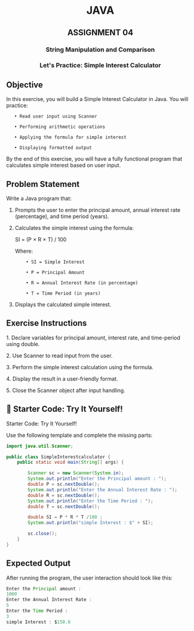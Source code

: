 # <center>JAVA<center>

## <center>ASSIGNMENT 04<center>

### <center>String Manipulation and Comparison<center>

### <center>Let's Practice:  Simple Interest Calculator<center>

## Objective

In this exercise, you will build a Simple Interest Calculator in Java. You will practice:

       • Read user input using Scanner

       • Performing arithmetic operations

       • Applying the formula for simple interest

       • Displaying formatted output

By the end of this exercise, you will have a fully functional program that calculates simple interest based on user input.

## Problem Statement

Write a Java program that:
1.	Prompts the user to enter the principal amount, annual interest rate (percentage), and time period (years).
2.	Calculates the simple interest using the formula:

       SI = (P × R × T) / 100

       Where:
       
            • SI = Simple Interest

            • P = Principal Amount

            • R = Annual Interest Rate (in percentage)

            • T = Time Period (in years)

3.	Displays the calculated simple interest.

## Exercise Instructions

1️. Declare variables for principal amount, interest rate, and time-period using double.

2️. Use Scanner to read input from the user.

3️. Perform the simple interest calculation using the formula.

4️. Display the result in a user-friendly format.

5️. Close the Scanner object after input handling.


## 📝 Starter Code: Try It Yourself!
 Starter Code: Try It Yourself!

Use the following template and complete the missing parts:

```java
import java.util.Scanner;

public class SimpleInterestcalculator {
    public static void main(String[] args) {

        Scanner sc = new Scanner(System.in);
        System.out.println("Enter the Principal amount : ");
        double P = sc.nextDouble();
        System.out.println("Enter the Annual Interest Rate : ");
        double R = sc.nextDouble();
        System.out.println("Enter the Time Period : ");
        double T = sc.nextDouble();

        double SI = P * R * T /100 ;
        System.out.println("simple Interest : $" + SI);

        sc.close();
    }   
}
```

## Expected Output

After running the program, the user interaction should look like this:

```java
Enter the Principal amount : 
1000
Enter the Annual Interest Rate : 
5
Enter the Time Period : 
3
simple Interest : $150.0
```






